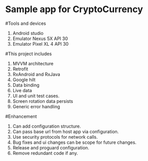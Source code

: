 # Sample app for CryptoCurrency

#Tools and devices
1. Android studio
2. Emulator Nexus 5X API 30
3. Emulator Pixel XL 4 API 30

#This project includes 
1. MVVM architecture
2. Retrofit
3. RxAndroid and RxJava
4. Google hilt
5. Data binding
6. Live data
7. UI and unit test cases.
8. Screen rotation data persists
9. Generic error handling

#Enhancement
1. Can add configuration structure. 
2. Can pass base url from host app via configuration. 
3. Use security protocols for network calls.
4. Bug fixes and ui changes can be scope for future changes.
5. Release and proguard configuration.
6. Remove redundant code if any.
